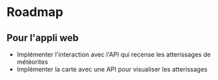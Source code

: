 # Roadmap
## Pour l'appli web
- Implémenter l'interaction avec l'API qui recense les atterissages de météorites
- Implémenter la carte avec une API pour visualiser les atterissages